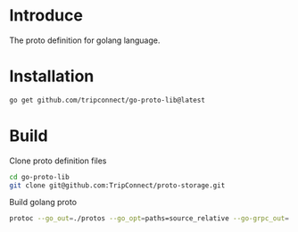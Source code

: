 # Introduce
The proto definition for golang language.

# Installation
```sh
go get github.com/tripconnect/go-proto-lib@latest
```

# Build
Clone proto definition files
```sh
cd go-proto-lib
git clone git@github.com:TripConnect/proto-storage.git
```
Build golang proto
```sh
protoc --go_out=./protos --go_opt=paths=source_relative --go-grpc_out=./protos --go-grpc_opt=paths=source_relative --proto_path=proto-storage/protos ./proto-storage/protos/*.proto
```
